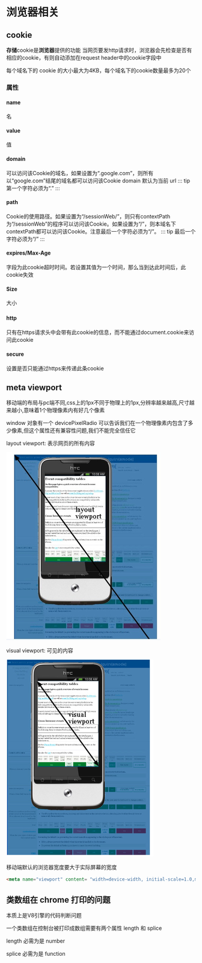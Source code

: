 # 浏览器相关

## cookie

**存储**cookie是**浏览器**提供的功能
当网页要发http请求时，浏览器会先检查是否有相应的cookie，有则自动添加在request header中的cookie字段中

每个域名下的 cookie 的大小最大为4KB，每个域名下的cookie数量最多为20个

### 属性

#### name
名
#### value
值
#### domain
可以访问该Cookie的域名，如果设置为“.google.com”，则所有以“google.com”结尾的域名都可以访问该Cookie
domain 默认为当前 url
::: tip
第一个字符必须为“.”
:::
#### path
Cookie的使用路径。如果设置为“/sessionWeb/”，则只有contextPath为“/sessionWeb”的程序可以访问该Cookie。如果设置为“/”，则本域名下contextPath都可以访问该Cookie。注意最后一个字符必须为“/”。
::: tip
最后一个字符必须为“/”
:::
#### expires/Max-Age
字段为此cookie超时时间。若设置其值为一个时间，那么当到达此时间后，此cookie失效
#### Size
大小
#### http　　
只有在https请求头中会带有此cookie的信息，而不能通过document.cookie来访问此cookie
#### secure
设置是否只能通过https来传递此条cookie


## meta viewport
移动端的布局与pc端不同,css上的1px不同于物理上的1px,分辨率越来越高,尺寸越来越小,意味着1个物理像素内有好几个像素

window 对象有一个 devicePixelRadio 可以告诉我们在一个物理像素内包含了多少像素,但这个属性还有兼容性问题,我们不能完全信任它

layout viewport: 表示网页的所有内容

![avatar](./static/images/layout-viewport.jpeg)

visual viewport: 可见的内容

![avatar](./static/images/visual-viewport.png)

移动端默认的浏览器宽度要大于实际屏幕的宽度
``` html
<meta name="viewport" content= "width=device-width, initial-scale=1.0,maximum-scale=1.0,minimum-scale=1.0,user-scale=0"/>
```

## 类数组在 chrome 打印的问题

本质上是V8引擎的代码判断问题

一个类数组在控制台被打印成数组需要有两个属性 length 和 splice

length 必需为是 number

splice 必需为是 function




